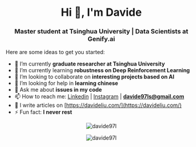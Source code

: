 <h1 align="center">Hi 👋, I'm Davide</h1>
<h3 align="center">Master student at Tsinghua University | Data Scientists at Genify.ai</h3>
<!--
**davide97l/davide97l** is a ✨ _special_ ✨ repository because its `README.md` (this file) appears on your GitHub profile.-->

Here are some ideas to get you started:

- 🔭 I’m currently **graduate researcher at Tsinghua University**
- 🌱 I’m currently learning **robustness on Deep Reinforcement Learning**
- 👯 I’m looking to collaborate on **interesting projects based on AI**
- 🤔 I’m looking for help in **learning chinese**
- 💬 Ask me about **issues in my code**
- 📫 How to reach me: [Linkedin](https://www.linkedin.com/in/davide-liu-9a39a3123/) | [Instagram](https://www.instagram.com/_davide_liu/) | **davide97ls@gmail.com**
- 📝 I write articles on [https://davideliu.com/](https://davideliu.com/)
- ⚡ Fun fact: **I never rest**

<p align="center"><img align="center" src="https://github-readme-stats.vercel.app/api/top-langs/?username=davide97l&layout=compact&hide=html" alt="davide97l" /></p>

<p align="center"><img src="https://github-readme-stats.vercel.app/api?username=davide97l&show_icons=true" alt="davide97l" /></p>

[](https://hit.yhype.halp.im/github/profile?user_id=41103541)
